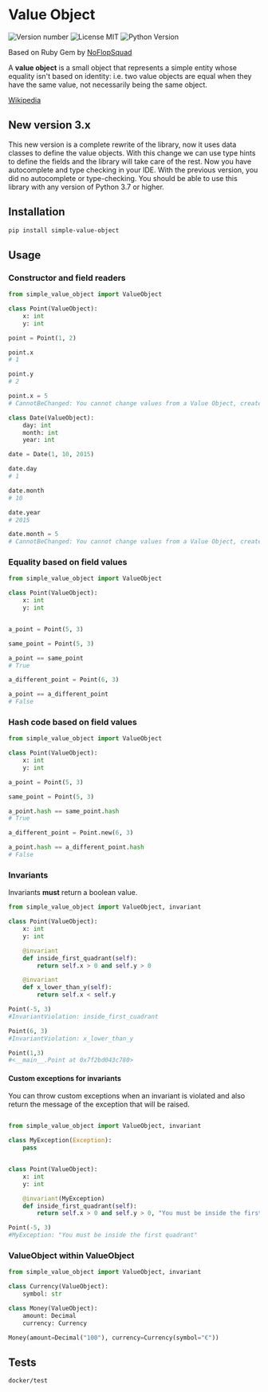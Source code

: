 # Value Object

![Version number](https://img.shields.io/badge/version-3.1.1-blue.svg) ![License MIT](https://img.shields.io/github/license/quiqueporta/simple-value-object) ![Python Version](https://img.shields.io/badge/python-3.7,_3.8,_3.9,_3.10,3.11,3.12-blue.svg)

Based on Ruby Gem by [NoFlopSquad](https://github.com/noflopsquad/value-object)

A **value object** is a small object that represents a simple entity whose equality isn't based on identity:
i.e. two value objects are equal when they have the same value, not necessarily being the same object.

[Wikipedia](http://en.wikipedia.org/wiki/Value_object)

## New version 3.x

This new version is a complete rewrite of the library, now it uses data classes to define the value objects.
With this change we can use type hints to define the fields and the library will take care of the rest.
Now you have autocomplete and type checking in your IDE. With the previous version, you did no autocomplete or type-checking.
You should be able to use this library with any version of Python 3.7 or higher.

## Installation

```sh
pip install simple-value-object
```

## Usage

### Constructor and field readers

```python
from simple_value_object import ValueObject

class Point(ValueObject):
    x: int
    y: int

point = Point(1, 2)

point.x
# 1

point.y
# 2

point.x = 5
# CannotBeChanged: You cannot change values from a Value Object, create a new one

class Date(ValueObject):
    day: int
    month: int
    year: int

date = Date(1, 10, 2015)

date.day
# 1

date.month
# 10

date.year
# 2015

date.month = 5
# CannotBeChanged: You cannot change values from a Value Object, create a new one
```

### Equality based on field values

```python
from simple_value_object import ValueObject

class Point(ValueObject):
    x: int
    y: int


a_point = Point(5, 3)

same_point = Point(5, 3)

a_point == same_point
# True

a_different_point = Point(6, 3)

a_point == a_different_point
# False
```

### Hash code based on field values

```python
from simple_value_object import ValueObject

class Point(ValueObject):
    x: int
    y: int

a_point = Point(5, 3)

same_point = Point(5, 3)

a_point.hash == same_point.hash
# True

a_different_point = Point.new(6, 3)

a_point.hash == a_different_point.hash
# False
```

### Invariants

Invariants **must** return a boolean value.

```python
from simple_value_object import ValueObject, invariant

class Point(ValueObject):
    x: int
    y: int

    @invariant
    def inside_first_quadrant(self):
        return self.x > 0 and self.y > 0

    @invariant
    def x_lower_than_y(self):
        return self.x < self.y

Point(-5, 3)
#InvariantViolation: inside_first_cuadrant

Point(6, 3)
#InvariantViolation: x_lower_than_y

Point(1,3)
#<__main__.Point at 0x7f2bd043c780>

```

#### Custom exceptions for invariants

You can throw custom exceptions when an invariant is violated and also return the message of
the exception that will be raised.

```python

from simple_value_object import ValueObject, invariant

class MyException(Exception):
    pass


class Point(ValueObject):
    x: int
    y: int

    @invariant(MyException)
    def inside_first_quadrant(self):
        return self.x > 0 and self.y > 0, "You must be inside the first quadrant"

Point(-5, 3)
#MyException: "You must be inside the first quadrant"
```

### ValueObject within ValueObject

```python
from simple_value_object import ValueObject, invariant

class Currency(ValueObject):
    symbol: str

class Money(ValueObject):
    amount: Decimal
    currency: Currency

Money(amount=Decimal("100"), currency=Currency(symbol="€"))
```

## Tests

```sh
docker/test
```
